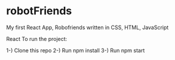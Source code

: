 # robotFriends
My first React App, Robofriends written in CSS, HTML, JavaScript 


React To run the project:

1-) Clone this repo
2-) Run npm install
3-) Run npm start
